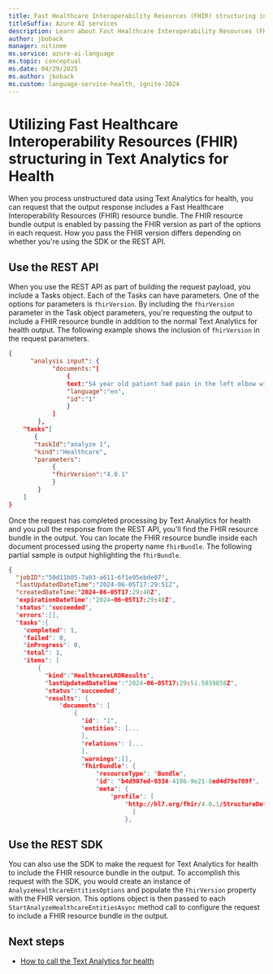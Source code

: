 ```yaml
---
title: Fast Healthcare Interoperability Resources (FHIR) structuring in Text Analytics for health
titleSuffix: Azure AI services
description: Learn about Fast Healthcare Interoperability Resources (FHIR) structuring
author: jboback
manager: nitinme
ms.service: azure-ai-language
ms.topic: conceptual
ms.date: 04/29/2025
ms.author: jboback
ms.custom: language-service-health, ignite-2024
---
```


# Utilizing Fast Healthcare Interoperability Resources (FHIR) structuring in Text Analytics for Health

When you process unstructured data using Text Analytics for health, you can request that the output response includes a Fast Healthcare Interoperability Resources (FHIR) resource bundle. The FHIR resource bundle output is enabled by passing the FHIR version as part of the options in each request. How you pass the FHIR version differs depending on whether you're using the SDK or the REST API.

## Use the REST API
When you use the REST API as part of building the request payload, you include a Tasks object. Each of the Tasks can have parameters. One of the options for parameters is `fhirVersion`. By including the `fhirVersion` parameter in the Task object parameters, you're requesting the output to include a FHIR resource bundle in addition to the normal Text Analytics for health output. The following example shows the inclusion of `fhirVersion` in the request parameters.

```json
{
      "analysis input": {
            "documents:"[
                {
                text:"54 year old patient had pain in the left elbow with no relief from 100 mg Ibuprofen",
                "language":"en",
                "id":"1"
                }
            ]
        },
    "tasks"[
       {
       "taskId":"analyze 1",
       "kind":"Healthcare",
       "parameters":
            {
            "fhirVersion":"4.0.1"
            }
        }
    ]
}
```

Once the request has completed processing by Text Analytics for health and you pull the response from the REST API, you'll find the FHIR resource bundle in the output. You can locate the FHIR resource bundle inside each document processed using the property name `fhirBundle`. The following partial sample is output highlighting the `fhirBundle`.

```json
{
  "jobID":"50d11b05-7a03-a611-6f1e95ebde07",
  "lastUpdatedDateTime":"2024-06-05T17:29:51Z",
  "createdDateTime:"2024-06-05T17:29:40Z",
  "expirationDateTime":"2024-06-05T17:29:40Z",
  "status":"succeeded",
  "errors":[],
  "tasks":{
    "completed": 1,
    "failed": 0,
    "inProgress": 0,
    "total": 1,
    "items": [
        {
          "kind":"HealthcareLROResults",
          "lastUpdatedDateTime":"2024-06-05T17:29:51.5839858Z",
          "status":"succeeded",
          "results": {
              "documents": [
                  {
                    "id": "1",
                    "entities": [...
                    ],
                    "relations": [...
                    ].
                    "warnings":[],
                    "fhirBundle": {
                        "resourceType": "Bundle",
                        "id": "b4d907ed-0334-4186-9e21-8ed4d79e709f",
                        "meta": {
                            "profile": [
                                "http://hl7.org/fhir/4.0.1/StructureDefinition/Bundle"
                                  ]
                                },  
```

## Use the REST SDK
You can also use the SDK to make the request for Text Analytics for health to include the FHIR resource bundle in the output. To accomplish this request with the SDK, you would create an instance of `AnalyzeHealthcareEntitiesOptions` and populate the `FhirVersion` property with the FHIR version. This options object is then passed to each `StartAnalyzeHealthcareEntitiesAsync` method call to configure the request to include a FHIR resource bundle in the output.

## Next steps

* [How to call the Text Analytics for health](../how-to/call-api.md)
